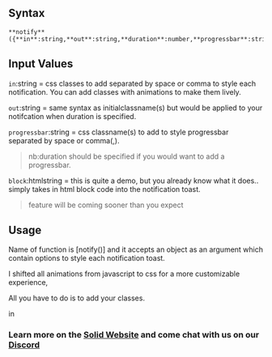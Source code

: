 ## Syntax
```
**notify**({**in**:string,**out**:string,**duration**:number,**progressbar**:string})}
```

## Input Values
`in`:string = css classes to add separated by space or comma to style each notification. You can add classes with animations to make them lively.

`out`:string = same syntax as initialclassname(s) but would be applied to your notifcation when duration is specified.

`progressbar`:string = css classname(s) to add to style progressbar separated by space or comma(,).
>nb:duration should be specified if you would want to add a progressbar.

`block`:htmlstring = this is quite a demo, but you already know what it does.. simply takes in html block code into the notification toast.
>feature will be coming sooner than you expect

## Usage
Name of function is [notify()] and it accepts an object as an argument which contain options to style each notification toast.

I shifted all animations from javascript to css for a more customizable experience,

All you have to do is to add your classes.

in
### Learn more on the [Solid Website](https://solidjs.com) and come chat with us on our [Discord](https://discord.com/invite/solidjs)
